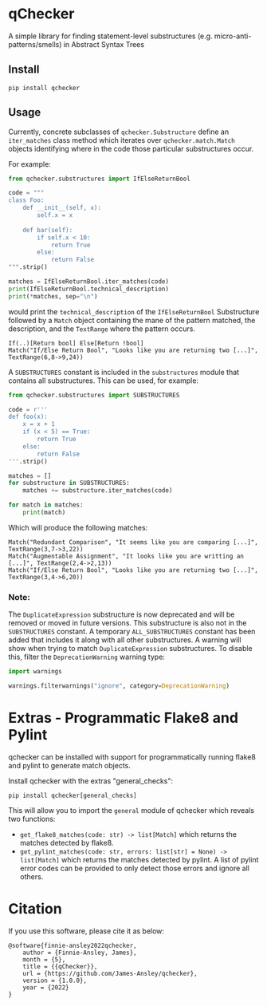 # qChecker

A simple library for finding statement-level substructures
(e.g. micro-anti-patterns/smells) in Abstract Syntax Trees

## Install

    pip install qchecker

## Usage

Currently, concrete subclasses of `qchecker.Substructure` define
an `iter_matches` class method which iterates over `qchecker.match.Match`
objects identifying where in the code those particular substructures occur.

For example:

```python
from qchecker.substructures import IfElseReturnBool

code = """
class Foo:
    def __init__(self, x):
        self.x = x
    
    def bar(self):
        if self.x < 10:
            return True
        else:
            return False
""".strip()

matches = IfElseReturnBool.iter_matches(code)
print(IfElseReturnBool.technical_description)
print(*matches, sep="\n")
```

would print the `technical_description` of the `IfElseReturnBool` Substructure
followed by a `Match` object containing the mane of the pattern matched, the
description, and the `TextRange` where the pattern occurs.

```
If(..)[Return bool] Else[Return !bool]
Match("If/Else Return Bool", "Looks like you are returning two [...]", TextRange(6,8->9,24))
```

A `SUBSTRUCTURES` constant is included in the `substructures` module that
contains all substructures. This can be used, for example:

```python
from qchecker.substructures import SUBSTRUCTURES

code = r'''
def foo(x):
    x = x + 1
    if (x < 5) == True:
        return True
    else:
        return False
'''.strip()

matches = []
for substructure in SUBSTRUCTURES:
    matches += substructure.iter_matches(code)

for match in matches:
    print(match)
```

Which will produce the following matches:

```text
Match("Redundant Comparison", "It seems like you are comparing [...]", TextRange(3,7->3,22))
Match("Augmentable Assignment", "It looks like you are writting an [...]", TextRange(2,4->2,13))
Match("If/Else Return Bool", "Looks like you are returning two [...]", TextRange(3,4->6,20))
```

### Note:

The `DuplicateExpression` substructure is now deprecated and will be removed or
moved in future versions. This substructure is also not in the `SUBSTRUCTURES`
constant. A temporary `ALL_SUBSTRUCTURES` constant has been added that includes
it along with all other substructures. A warning will show when trying to
match `DuplicateExpression` substructures. To disable this, filter
the `DeprecationWarning` warning type:

```python
import warnings

warnings.filterwarnings("ignore", category=DeprecationWarning)
```

# Extras - Programmatic Flake8 and Pylint

qchecker can be installed with support for programmatically running flake8 and
pylint to generate match objects.

Install qchecker with the extras "general_checks":

```text
pip install qchecker[general_checks]
```

This will allow you to import the `general` module of qchecker which reveals two
functions:

- `get_flake8_matches(code: str) -> list[Match]` which returns the matches
  detected by flake8.
- `get_pylint_matches(code: str, errors: list[str] = None) -> list[Match]` which
  returns the matches detected by pylint. A list of pylint error codes can be
  provided to only detect those errors and ignore all others.

# Citation

If you use this software, please cite it as below:
```text
@software{finnie-ansley2022qchecker,
    author = {Finnie-Ansley, James},
    month = {5},
    title = {{qChecker}},
    url = {https://github.com/James-Ansley/qchecker},
    version = {1.0.0},
    year = {2022}
}
```
